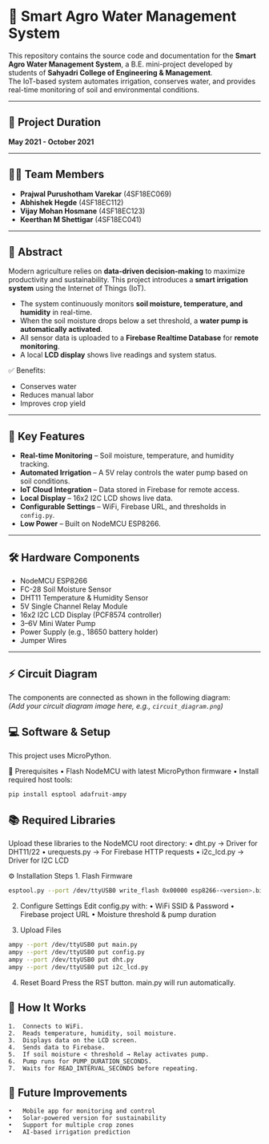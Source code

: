 # 🌱 Smart Agro Water Management System

This repository contains the source code and documentation for the **Smart Agro Water Management System**, a B.E. mini-project developed by students of **Sahyadri College of Engineering & Management**.  
The IoT-based system automates irrigation, conserves water, and provides real-time monitoring of soil and environmental conditions.

---

## 📅 Project Duration  
**May 2021 - October 2021**

---

## 👨‍💻 Team Members
- **Prajwal Purushotham Varekar** (4SF18EC069)  
- **Abhishek Hegde** (4SF18EC112)  
- **Vijay Mohan Hosmane** (4SF18EC123)  
- **Keerthan M Shettigar** (4SF18EC041)  

---

## 📖 Abstract  
Modern agriculture relies on **data-driven decision-making** to maximize productivity and sustainability. This project introduces a **smart irrigation system** using the Internet of Things (IoT).  

- The system continuously monitors **soil moisture, temperature, and humidity** in real-time.  
- When the soil moisture drops below a set threshold, a **water pump is automatically activated**.  
- All sensor data is uploaded to a **Firebase Realtime Database** for **remote monitoring**.  
- A local **LCD display** shows live readings and system status.  

✅ Benefits:  
- Conserves water  
- Reduces manual labor  
- Improves crop yield  

---

## 🚀 Key Features
- **Real-time Monitoring** – Soil moisture, temperature, and humidity tracking.  
- **Automated Irrigation** – A 5V relay controls the water pump based on soil conditions.  
- **IoT Cloud Integration** – Data stored in Firebase for remote access.  
- **Local Display** – 16x2 I2C LCD shows live data.  
- **Configurable Settings** – WiFi, Firebase URL, and thresholds in `config.py`.  
- **Low Power** – Built on NodeMCU ESP8266.  

---

## 🛠️ Hardware Components
- NodeMCU ESP8266  
- FC-28 Soil Moisture Sensor  
- DHT11 Temperature & Humidity Sensor  
- 5V Single Channel Relay Module  
- 16x2 I2C LCD Display (PCF8574 controller)  
- 3–6V Mini Water Pump  
- Power Supply (e.g., 18650 battery holder)  
- Jumper Wires  

---

## ⚡ Circuit Diagram
The components are connected as shown in the following diagram:  
*(Add your circuit diagram image here, e.g., `circuit_diagram.png`)*  

## 💻 Software & Setup

This project uses MicroPython.

🔑 Prerequisites
	•	Flash NodeMCU with latest MicroPython firmware
	•	Install required host tools:
```bash
pip install esptool adafruit-ampy
```
## 📚 Required Libraries

Upload these libraries to the NodeMCU root directory:
	•	dht.py → Driver for DHT11/22
	•	urequests.py → For Firebase HTTP requests
	•	i2c_lcd.py → Driver for I2C LCD

⚙️ Installation Steps
	1.	Flash Firmware
```bash
esptool.py --port /dev/ttyUSB0 write_flash 0x00000 esp8266-<version>.bin
```
2.	Configure Settings
Edit config.py with:
	•	WiFi SSID & Password
	•	Firebase project URL
	•	Moisture threshold & pump duration

3.	Upload Files
```bash
ampy --port /dev/ttyUSB0 put main.py
ampy --port /dev/ttyUSB0 put config.py
ampy --port /dev/ttyUSB0 put dht.py
ampy --port /dev/ttyUSB0 put i2c_lcd.py
```
4.	Reset Board
Press the RST button. main.py will run automatically.

## 🔄 How It Works
	1.	Connects to WiFi.
	2.	Reads temperature, humidity, soil moisture.
	3.	Displays data on the LCD screen.
	4.	Sends data to Firebase.
	5.	If soil moisture < threshold → Relay activates pump.
	6.	Pump runs for PUMP_DURATION_SECONDS.
	7.	Waits for READ_INTERVAL_SECONDS before repeating.

## 🌾 Future Improvements
	•	Mobile app for monitoring and control
	•	Solar-powered version for sustainability
	•	Support for multiple crop zones
	•	AI-based irrigation prediction

